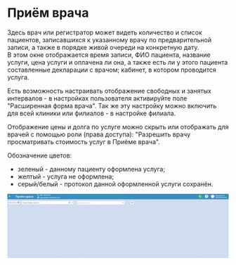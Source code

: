 # Приём врача

Здесь врач или регистратор может видеть количество и список пациентов, записавшихся к указанному врачу по предварительной записи, а также в порядке живой очереди на конкретную дату.    
В этом окне отображается время записи, ФИО пациента, название услуги, цена услуги и оплачена ли она, а также есть ли у этого пациента составленные декларации с врачом; кабинет, в котором проводится услуга.   

Есть возможность настраивать отображение свободных и занятых интервалов - в настройках пользователя активируйте поле "Расширенная форма врача". Так же эту настройку можно включить для всей клиники или филиалов - в настройке филиала.    

Отображение цены и долга по услуге можно скрыть или отображать для врачей с помощью роли (права доступа): "Разрешить врачу просматривать стоимость услуг в Приёме врача".
 
Обозначение цветов: 
- зеленый - данному пациенту оформлена услуга;
- желтый - услуга не оформлена;
- серый/белый - протокол данной оформленной услуги сохранён.

![Image](Image/doctorform.gif)